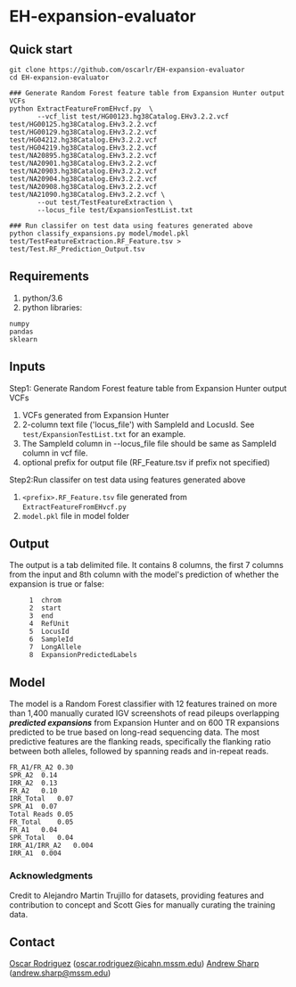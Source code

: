 # EH-expansion-evaluator
## Quick start
```
git clone https://github.com/oscarlr/EH-expansion-evaluator
cd EH-expansion-evaluator

### Generate Random Forest feature table from Expansion Hunter output VCFs
python ExtractFeatureFromEHvcf.py  \
       --vcf_list test/HG00123.hg38Catalog.EHv3.2.2.vcf test/HG00125.hg38Catalog.EHv3.2.2.vcf test/HG00129.hg38Catalog.EHv3.2.2.vcf test/HG04212.hg38Catalog.EHv3.2.2.vcf  test/HG04219.hg38Catalog.EHv3.2.2.vcf  test/NA20895.hg38Catalog.EHv3.2.2.vcf test/NA20901.hg38Catalog.EHv3.2.2.vcf test/NA20903.hg38Catalog.EHv3.2.2.vcf test/NA20904.hg38Catalog.EHv3.2.2.vcf test/NA20908.hg38Catalog.EHv3.2.2.vcf test/NA21090.hg38Catalog.EHv3.2.2.vcf \
       --out test/TestFeatureExtraction \
       --locus_file test/ExpansionTestList.txt

### Run classifer on test data using features generated above
python classify_expansions.py model/model.pkl test/TestFeatureExtraction.RF_Feature.tsv > test/Test.RF_Prediction_Output.tsv
```
## Requirements
1. python/3.6
2. python libraries:
```
numpy
pandas
sklearn
```

## Inputs 
Step1: Generate Random Forest feature table from Expansion Hunter output VCFs
1. VCFs generated from Expansion Hunter
2. 2-column text file ('locus_file') with SampleId and LocusId. See `test/ExpansionTestList.txt` for an example.
3. The SampleId column in --locus_file file should be same as SampleId column in vcf file.
4. optional prefix for output file (RF_Feature.tsv if prefix not specified) 

Step2:Run classifer on test data using features generated above
1. `<prefix>.RF_Feature.tsv` file generated from `ExtractFeatureFromEHvcf.py`
2. `model.pkl` file in model folder

## Output
The output is a tab delimited file. It contains 8 columns, the first 7 columns from the input and 8th column with the model's prediction of whether the expansion is true or false:
```
     1	chrom
     2	start
     3	end
     4	RefUnit
     5	LocusId
     6	SampleId
     7	LongAllele
     8	ExpansionPredictedLabels
```
## Model
The model is a Random Forest classifier with 12 features trained on more than 1,400 manually curated IGV screenshots of read pileups overlapping _**predicted expansions**_ from Expansion Hunter and on 600 TR expansions predicted to be true based on long-read sequencing data. The most predictive features are the flanking reads, specifically the flanking ratio between both alleles, followed by spanning reads and in-repeat reads.

```
FR_A1/FR_A2	0.30
SPR_A2	0.14
IRR_A2	0.13
FR_A2	0.10
IRR_Total	0.07
SPR_A1	0.07
Total Reads	0.05
FR_Total	0.05
FR_A1	0.04
SPR_Total	0.04
IRR_A1/IRR_A2	0.004
IRR_A1	0.004
```

### Acknowledgments
Credit to Alejandro Martin Trujillo for datasets, providing features and contribution to concept and Scott Gies for manually curating the training data. 

## Contact
[Oscar Rodriguez](https://oscarlr.github.io/) (oscar.rodriguez@icahn.mssm.edu)
[Andrew Sharp](https://icahn.mssm.edu/profiles/andrew-j-sharp) (andrew.sharp@mssm.edu)
